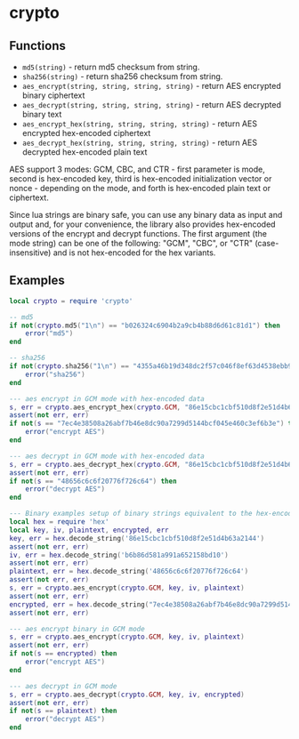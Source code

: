 # crypto

## Functions
- `md5(string)` - return md5 checksum from string.
- `sha256(string)` - return sha256 checksum from string.
- `aes_encrypt(string, string, string, string)` - return AES encrypted binary ciphertext
- `aes_decrypt(string, string, string, string)` - return AES decrypted binary text
- `aes_encrypt_hex(string, string, string, string)` - return AES encrypted hex-encoded ciphertext
- `aes_decrypt_hex(string, string, string, string)` - return AES decrypted hex-encoded plain text

AES support 3 modes: GCM, CBC, and CTR - first parameter is mode, second is hex-encoded key, third is hex-encoded
initialization vector or nonce - depending on the mode, and forth is hex-encoded plain text or ciphertext.

Since lua strings are binary safe, you can use any binary data as input and output and, for your convenience, the
library also provides hex-encoded versions of the encrypt and decrypt functions. The first argument (the mode string)
can be one of the following: "GCM", "CBC", or "CTR" (case-insensitive) and is not hex-encoded for the hex variants.

## Examples

```lua
local crypto = require 'crypto'

-- md5
if not(crypto.md5("1\n") == "b026324c6904b2a9cb4b88d6d61c81d1") then
    error("md5")
end

-- sha256
if not(crypto.sha256("1\n") == "4355a46b19d348dc2f57c046f8ef63d4538ebb936000f3c9ee954a27460dd865") then
    error("sha256")
end

--- aes encrypt in GCM mode with hex-encoded data
s, err = crypto.aes_encrypt_hex(crypto.GCM, "86e15cbc1cbf510d8f2e51d4b63a2144", "b6b86d581a991a652158bd10", "48656c6c6f20776f726c64")
assert(not err, err)
if not(s == "7ec4e38508a26abf7b46e8dc90a7299d5144bcf045e460c3ef6b3e") then
    error("encrypt AES")
end

--- aes decrypt in GCM mode with hex-encoded data
s, err = crypto.aes_decrypt_hex(crypto.GCM, "86e15cbc1cbf510d8f2e51d4b63a2144", "b6b86d581a991a652158bd10", "7ec4e38508a26abf7b46e8dc90a7299d5144bcf045e460c3ef6b3e")
assert(not err, err)
if not(s == "48656c6c6f20776f726c64") then
    error("decrypt AES")
end

--- Binary examples setup of binary strings equivalent to the hex-encoded strings above:
local hex = require 'hex'
local key, iv, plaintext, encrypted, err
key, err = hex.decode_string('86e15cbc1cbf510d8f2e51d4b63a2144')
assert(not err, err)
iv, err = hex.decode_string('b6b86d581a991a652158bd10')
assert(not err, err)
plaintext, err = hex.decode_string('48656c6c6f20776f726c64')
assert(not err, err)
s, err = crypto.aes_encrypt(crypto.GCM, key, iv, plaintext)
assert(not err, err)
encrypted, err = hex.decode_string("7ec4e38508a26abf7b46e8dc90a7299d5144bcf045e460c3ef6b3e")
assert(not err, err)

--- aes encrypt binary in GCM mode
s, err = crypto.aes_encrypt(crypto.GCM, key, iv, plaintext)
assert(not err, err)
if not(s == encrypted) then
    error("encrypt AES")
end

--- aes decrypt in GCM mode
s, err = crypto.aes_decrypt(crypto.GCM, key, iv, encrypted)
assert(not err, err)
if not(s == plaintext) then
    error("decrypt AES")
end

```